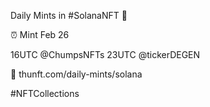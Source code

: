 Daily Mints in #SolanaNFT 🚀

⏰ Mint Feb 26

16UTC @ChumpsNFTs
23UTC @tickerDEGEN

🔗 thunft.com/daily-mints/solana

#NFTCollections